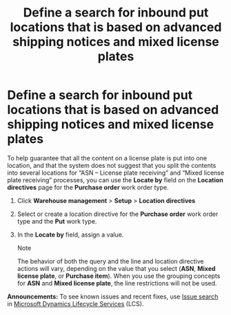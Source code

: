 ﻿---
title: Define a search for inbound put locations that is based on advanced shipping notices and mixed license plates
TOCTitle: Define a search for inbound put locations that is based on advanced shipping notices and mixed license plates
ms:assetid: 3444f8fa-6ab8-4437-a4d1-a5d96a7b0972
ms:mtpsurl: https://technet.microsoft.com/en-us/library/Mt740363(v=AX.60)
ms:contentKeyID: 73212214
ms.date: 07/15/2016
mtps_version: v=AX.60
---

# Define a search for inbound put locations that is based on advanced shipping notices and mixed license plates 


To help guarantee that all the content on a license plate is put into one location, and that the system does not suggest that you split the contents into several locations for “ASN – License plate receiving” and “Mixed license plate receiving” processes, you can use the **Locate by** field on the **Location directives** page for the **Purchase order** work order type.

1.  Click **Warehouse management** \> **Setup** \> **Location directives**

2.  Select or create a location directive for the **Purchase order** work order type and the **Put** work type.

3.  In the **Locate by** field, assign a value.
    

    > [!NOTE]
    > <P>The behavior of both the query and the line and location directive actions will vary, depending on the value that you select (<STRONG>ASN</STRONG>, <STRONG>Mixed license plate</STRONG>, or <STRONG>Purchase item</STRONG>). When you use the grouping concepts for <STRONG>ASN</STRONG> and <STRONG>Mixed license plate</STRONG>, the line restrictions will not be used.</P>


  
**Announcements:** To see known issues and recent fixes, use [Issue search](http://go.microsoft.com/fwlink/?linkid=389258) in [Microsoft Dynamics Lifecycle Services](http://go.microsoft.com/fwlink/?linkid=306505) (LCS).


